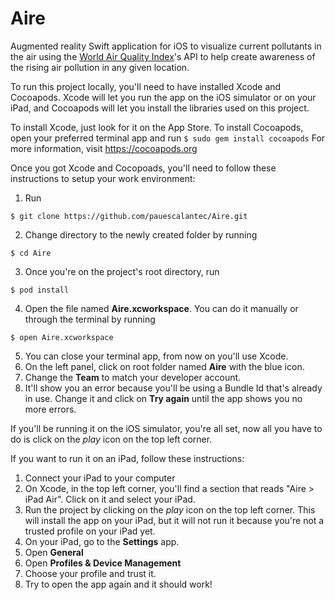 # Aire
Augmented reality Swift application for iOS to visualize current pollutants in the air using the [World Air Quality Index](http://aqicn.org/)'s API to help create awareness of the rising air pollution in any given location.

To run this project locally, you'll need to have installed Xcode and Cocoapods. Xcode will let you run the app on the iOS simulator or on your iPad, and Cocoapods will let you install the libraries used on this project. 

To install Xcode, just look for it on the App Store.
To install Cocoapods, open your preferred terminal app and run 
```$ sudo gem install cocoapods```
For more information, visit https://cocoapods.org

Once you got Xcode and Cocopoads, you'll need to follow these instructions to setup your work environment:

1. Run 
```
$ git clone https://github.com/pauescalantec/Aire.git
```
2. Change directory to the newly created folder by running 
```
$ cd Aire
```
3. Once you're on the project's root directory, run 
```
$ pod install
```
4. Open the file named **Aire.xcworkspace**. You can do it manually or through the terminal by running 
```
$ open Aire.xcworkspace
```
5. You can close your terminal app, from now on you'll use Xcode.
6. On the left panel, click on root folder named **Aire** with the blue icon.
7. Change the **Team** to match your developer account.
8. It'll show you an error because you'll be using a Bundle Id that's already in use. Change it and click on **Try again** until the app shows you no more errors. 

If you'll be running it on the iOS simulator, you're all set, now all you have to do is click on the *play* icon on the top left corner. 

If you want to run it on an iPad, follow these instructions:

1. Connect your iPad to your computer
2. On Xcode, in the top left corner, you'll find a section that reads "Aire > iPad Air". Click on it and select your iPad. 
3. Run the project by clicking on the *play* icon on the top left corner. This will install the app on your iPad, but it will not run it because you're not a trusted profile on your iPad yet. 
4. On your iPad, go to the **Settings** app. 
5. Open **General**
6. Open **Profiles & Device Management**
7. Choose your profile and trust it.
8. Try to open the app again and it should work! 
